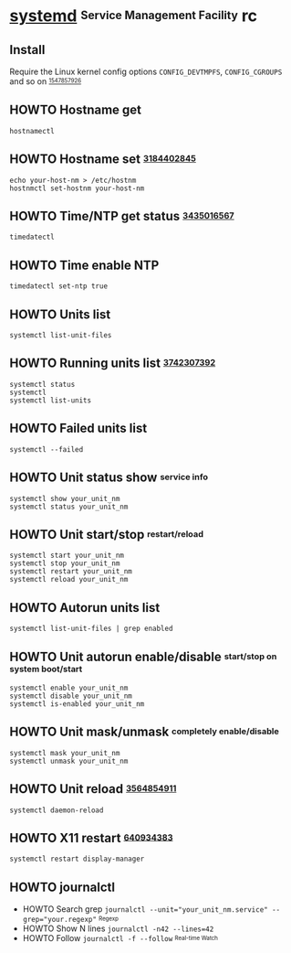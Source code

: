 # [systemd][] <sup><sub>Service Management Facility</sub></sup> rc

[systemd]: https://github.com/systemd/systemd

## Install

Require the Linux kernel config options `CONFIG_DEVTMPFS`, `CONFIG_CGROUPS`
and so on <sup><sub>[1547857926][]</sub></sup>

[1547857926]: https://github.com/systemd/systemd/blob/main/README

## HOWTO Hostname get

    hostnamectl

## HOWTO Hostname set <sup><sub>[3184402845][]</sub></sup>

    echo your-host-nm > /etc/hostnm
    hostnmctl set-hostnm your-host-nm

[3184402845]: https://wiki.archlinux.org/title/Network_configuration#Set_the_hostname

## HOWTO Time/NTP get status <sup><sub>[3435016567][]</sub></sup>

    timedatectl

[3435016567]: https://wiki.archlinux.org/title/Systemd-timesyncd#Usage

## HOWTO Time enable NTP

    timedatectl set-ntp true

## HOWTO Units list

    systemctl list-unit-files

## HOWTO Running units list <sup><sub>[3742307392][]</sub></sup>

    systemctl status
    systemctl
    systemctl list-units

[3742307392]: https://wiki.archlinux.org/title/systemd#Analyzing_the_system_state

## HOWTO Failed units list

    systemctl --failed

## HOWTO Unit status show <sup><sub>service info</sub></sup>

    systemctl show your_unit_nm
    systemctl status your_unit_nm

## HOWTO Unit start/stop <sup><sub>restart/reload</sub></sup>

    systemctl start your_unit_nm
    systemctl stop your_unit_nm
    systemctl restart your_unit_nm
    systemctl reload your_unit_nm

## HOWTO Autorun units list

    systemctl list-unit-files | grep enabled

## HOWTO Unit autorun enable/disable <sup><sub>start/stop on system boot/start</sub></sup>

    systemctl enable your_unit_nm
    systemctl disable your_unit_nm
    systemctl is-enabled your_unit_nm

## HOWTO Unit mask/unmask <sup><sub>completely enable/disable</sub></sup>

    systemctl mask your_unit_nm
    systemctl unmask your_unit_nm

## HOWTO Unit reload <sup><sub>[3564854911][]</sub></sup>

    systemctl daemon-reload

[3564854911]: https://wiki.archlinux.org/title/systemd#Editing_provided_unit_files

## HOWTO X11 restart <sup><sub>[640934383][]</sub></sup>

    systemctl restart display-manager

[640934383]: https://askubuntu.com/questions/1220/how-to-restart-x-window-server-from-command-line#1222

## HOWTO journalctl

* HOWTO Search grep  `journalctl --unit="your_unit_nm.service" --grep="your.regexp"` <sup><sub>Regexp</sub></sup>
* HOWTO Show N lines `journalctl -n42 --lines=42`
* HOWTO Follow       `journalctl -f --follow` <sup><sub>Real-time Watch</sub></sup>
